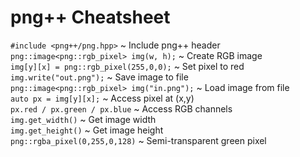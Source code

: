 # png++ Cheatsheet

`#include <png++/png.hpp>`                  ~ Include png++ header  
`png::image<png::rgb_pixel> img(w, h);`     ~ Create RGB image  
`img[y][x] = png::rgb_pixel(255,0,0);`      ~ Set pixel to red  
`img.write("out.png");`                     ~ Save image to file  
`png::image<png::rgb_pixel> img("in.png");` ~ Load image from file  
`auto px = img[y][x];`                      ~ Access pixel at (x,y)  
`px.red / px.green / px.blue`               ~ Access RGB channels  
`img.get_width()`                           ~ Get image width  
`img.get_height()`                          ~ Get image height  
`png::rgba_pixel(0,255,0,128)`              ~ Semi-transparent green pixel  

